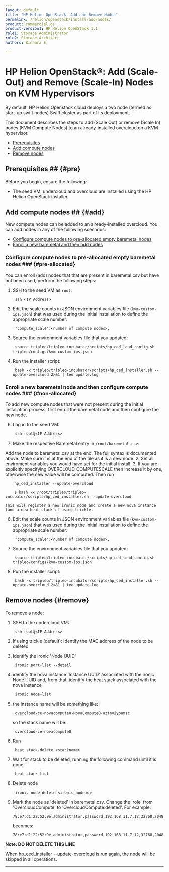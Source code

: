 ```yaml
---
layout: default
title: "HP Helion OpenStack: Add and Remove Nodes"
permalink: /helion/openstack/install/add/nodes/
product: commercial.ga
product-version1: HP Helion OpenStack 1.1
role1: Storage Administrator
role2: Storage Architect
authors: Binamra S, 

---
```

<!--PUBLISHED-->


<script>

function PageRefresh {
onLoad="window.refresh"
}

PageRefresh();

</script>

<!--
<p style="font-size: small;"> <a href="/helion/openstack/install-beta/prereqs/">&#9664; PREV</a> | <a href="/helion/openstack/install-beta-overview/">&#9650; UP</a> | <a href="/helion/openstack/install-beta/vsa/">NEXT &#9654;</a> </p>
-->

# HP Helion OpenStack&reg;: Add (Scale-Out) and Remove (Scale-In) Nodes on KVM Hypervisors

<!---This document describes the steps to add and remove nodes (scale in or scale out the VSA and Compute nodes) on an already installed overcloud-->
By default, HP Helion Openstack cloud deploys a two node (termed as start-up swift nodes) Swift cluster as part of its deployment.

This document describes the steps to add (Scale Out) or remove (Scale In) nodes (KVM Compute Nodes) to an already-installed overcloud on a KVM hypervisor. 

- [Prerequisites](#pre)
- [Add compute nodes](#add)
- [Remove nodes](#remove)

## Prerequisites ## {#pre}

Before you begin, ensure the following:

- The seed VM, undercloud and overcloud are installed using the HP Helion OpenStack installer.

## Add compute nodes ## {#add}

New compute nodes can be added to an already-installed overcloud. You can add nodes in any of the following scenarios:

- [Configure compute nodes to pre-allocated empty baremetal nodes](#pre-allocated)
- [Enroll a new baremetal and then add nodes](#non-allocated)

### Configure compute nodes to pre-allocated empty baremetal nodes ### {#pre-allocated}

You can enroll (add) nodes that that are present in baremetal.csv but have not been used, perform the following steps:


1. SSH to the seed VM as `root`:

 		ssh <IP Address>

2. Edit the scale counts in JSON environment variables file (`kvm-custom-ips.json`) that was used during the initial installation to define the appropriate scale number:

		"compute_scale":<number of compute nodes>,

3. Source the environment variables file that you updated:  

		source tripleo/tripleo-incubator/scripts/hp_ced_load_config.sh tripleo/configs/kvm-custom-ips.json

4. Run the installer script:

		bash -x tripleo/tripleo-incubator/scripts/hp_ced_installer.sh --update-overcloud 2>&1 | tee update.log


### Enroll a new baremetal node and then configure compute nodes ### {#non-allocated}

To add new compute nodes that were not present during the initial installation process, first enroll the baremetal node and then configure the new node.

6. Log in to the seed VM:

		ssh root@<IP Address>

7. Make the respective Baremetal entry in `/root/baremetal.csv`.   
	<!---If the `/root/overcloud-config.json` is not present, copy the overcloud template config file to `/root/overcloud-config.json`: 
		cp /root/tripleo/tripleo-incubator/scripts/ee-config.json /root/overcloud-config.json-->
Add the node to baremetal.csv at the end.
    The full syntax is documented above. Make sure it is at the end of the file as it is a new node.
2.  Set all enviroment variables you would have set for the initial install.
3.  If you are explicitly specifying OVERCLOUD_COMPUTESCALE then increase it by one, otherwise the new value will be computed. Then run 
  
		hp_ced_installer --update-overcloud

    	$ bash -x /root/tripleo/tripleo-incubator/scripts/hp_ced_installer.sh --update-overcloud

    This will register a new ironic node and create a new nova instance (and a new heat stack if using trickle.


<!--8. Edit the `kvm-custom-ips.json` file as follows to define the appropriate scale number:

		"compute_scale":<number of compute nodes>,

4. Source the environment variables file that  you updated:  

		source tripleo/tripleo-incubator/scripts/hp_ced_load_config.sh tripleo/configs/kvm-custom-ips.json 

5. Run the installer script:

		bash -x tripleo/tripleo-incubator/scripts/hp_ced_installer.sh --update-overcloud 2>&1 | tee update.log-->



6. Edit the scale counts in JSON environment variables file (`kvm-custom-ips.json`) that was used during the initial installation to define the appropriate scale number:

		"compute_scale":<number of compute nodes>,

3. Source the environment variables file that you updated:  

		source tripleo/tripleo-incubator/scripts/hp_ced_load_config.sh tripleo/configs/kvm-custom-ips.json

4. Run the installer script:

		bash -x tripleo/tripleo-incubator/scripts/hp_ced_installer.sh --update-overcloud 2>&1 | tee update.log
## Remove nodes {#remove}

To remove a node:

1. SSH to the undercloud VM:

		ssh root@<IP Address>

2. If using trickle (default):
   Identify the MAC address of the node to be deleted

		

3. identify the ironic 'Node UUID'

		ironic port-list --detail

4. identify the nova instance 'Instance UUID' associated with the ironic Node UUID and, from that, identify the heat stack associated with the nova instance


		ironic node-list

5. the instance name will be something like:

		overcloud-ce-novacompute0-NovaCompute0-aztnviyoamsc
   so the stack name will be:

		overcloud-ce-novacompute0



1. Run

		heat stack-delete <stackname>

6. Wait for stack to be deleted, running the following command until it is gone:

		heat stack-list 

1. Delete node

		ironic node-delete <ironic_nodeid>

8. 	Mark the node as 'deleted' in baremetal.csv. Change the 'role' from 'OvercloudCompute' to 'OvercloudCompute:deleted'.
    For example:

		78:e7:d1:22:52:9e,administrator,password,192.168.11.7,12,32768,2048,OvercloudCompute,IPMI

    becomes:

		78:e7:d1:22:52:9e,administrator,password,192.168.11.7,12,32768,2048,OvercloudCompute:deleted,IPMI
**Note: DO NOT DELETE THIS LINE**

When hp&#95;ced&#95;installer --update-overcloud is run again, the node will be skipped in all operations.



		


----

     
